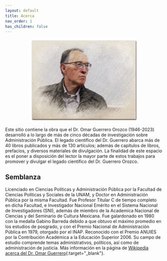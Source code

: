```yaml
---
layout: default
title: Acerca
nav_order: 1
has_children: false
---
```



<p align="center">
  <img src="/imagenes/bio/editada.jpg?raw=true" height="70%" width="70%"/>
</p>


Este sitio contiene la obra que el Dr. Omar Guerrero Orozco (1946-2023) desarrolló a lo largo de más de cinco décadas de investigación sobre Administración Pública. El legado científico del Dr. Guerrero abarca más de 40 libros publicados y más de 130 artículos; además de capítulos de libros, prefacios, y diversos materiales de divulgación. La finalidad de este espacio es el poner a disposición del lector la mayor parte de estos trabajos para promover y divulgar el legado científico del Dr. Guerrero Orozco.

## Semblanza

Licenciado en Ciencias Políticas y Administración Pública por la Facultad de Ciencias Políticas y Sociales de la UNAM, y Doctor en Administración Pública por la misma Facultad. Fue Profesor Titular C de tiempo completo en dicha Facultad, e Investigador Nacional Emérito en el Sistema Nacional de Investigadores (SNI), además de miembro de la Academica Nacional de Ciencias y del Seminario de Cultura Mexicana. Fue galardonado en 1980 con la medalla Gabino Barreda debido a que obtuvo el máximo promedio en los estudios de posgrado, y con el Premio Nacional de Administración Pública en 1979, otorgado por el INAP. Reconocido con el Premio ANUIES por la Contribución Académica a la Educación Superior 2006. Su campo de estudio comprende temas administrativos, políticos, así como de administración de justicia. Más información en la página de [Wikipedia acerca del Dr. Omar Guerrero](https://es.wikipedia.org/wiki/Omar_Guerrero_Orozco){:target="_blank"}.

